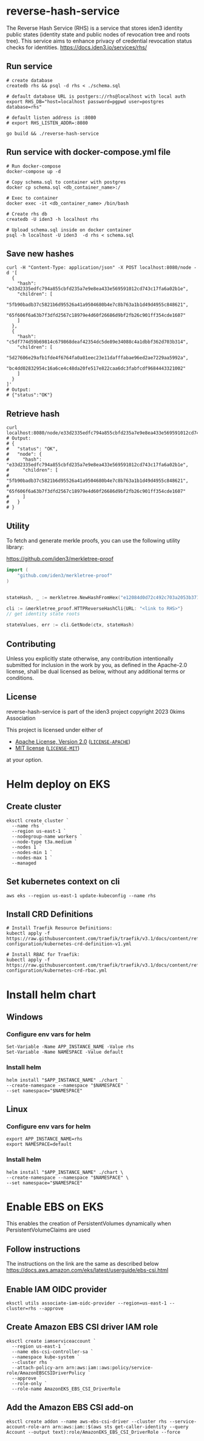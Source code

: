 # reverse-hash-service


The Reverse Hash Service (RHS) is a service that stores iden3 identity public states (identity state and public nodes of 
revocation tree and roots tree). 
This service aims to enhance privacy of credential revocation status checks for identities.
https://docs.iden3.io/services/rhs/

## Run service

```console
# create database
createdb rhs && psql -d rhs < ./schema.sql

# default database URL is postgers://rhs@localhost with local auth
export RHS_DB="host=localhost password=pgpwd user=postgres database=rhs"

# default listen address is :8080
# export RHS_LISTEN_ADDR=:8080

go build && ./reverse-hash-service
```

## Run service with docker-compose.yml file

```console
# Run docker-compose
docker-compose up -d

# Copy schema.sql to container with postgres
docker cp schema.sql <db_container_name>:/

# Exec to container
docker exec -it <db_container_name> /bin/bash

# Create rhs db
createdb -U iden3 -h localhost rhs 

# Upload schema.sql inside on docker container
psql -h localhost -U iden3  -d rhs < schema.sql
```

## Save new hashes

```console
curl -H "Content-Type: application/json" -X POST localhost:8080/node -d '[
  {
    "hash": "e33d2335edfc794a855cbfd235a7e9e8ea433e569591012cd743c17fa6a02b1e",
    "children": [
      "5fb90badb37c5821b6d95526a41a9504680b4e7c8b763a1b1d49d4955c848621",
      "65f606f6a63b7f3dfd2567c18979e4d60f26686d9bf2fb26c901ff354cde1607"
    ]
  },
  {
    "hash": "c5df774d59b69814c679868deaf42354dc5de89e34088c4a1dbbf362d703b314",
    "children": [
      "5d27606e29afb1fde4f6764fa0a01eec23e11dafffabae96ed2ae7229aa5992a",
      "bc4dd02832954c16a6ce4c48da20fe517e822caa6dc3fabfcdf9684443321002"
    ]
  }
]'
# Output:
# {"status":"OK"}
```

## Retrieve hash

```console
curl localhost:8080/node/e33d2335edfc794a855cbfd235a7e9e8ea433e569591012cd743c17fa6a02b1e
# Output:
# {
#   "status": "OK",
#   "node": {
#     "hash": "e33d2335edfc794a855cbfd235a7e9e8ea433e569591012cd743c17fa6a02b1e",
#     "children": [
#       "5fb90badb37c5821b6d95526a41a9504680b4e7c8b763a1b1d49d4955c848621",
#       "65f606f6a63b7f3dfd2567c18979e4d60f26686d9bf2fb26c901ff354cde1607"
#     ]
#   }
# }
```

## Utility

To fetch and generate merkle proofs, you can use the following utility library:

https://github.com/iden3/merkletree-proof

```go
import (
    "github.com/iden3/merkletree-proof"
)


stateHash, _ := merkletree.NewHashFromHex("e12084d0d72c492c703a2053b371026bceda40afb9089c325652dfd2e5e11223")

cli := &merkletree_proof.HTTPReverseHashCli{URL: "<link to RHS>"}
// get identity state roots

stateValues, err := cli.GetNode(ctx, stateHash)
```

## Contributing

Unless you explicitly state otherwise, any contribution intentionally submitted
for inclusion in the work by you, as defined in the Apache-2.0 license, shall be
dual licensed as below, without any additional terms or conditions.

## License

reverse-hash-service is part of the iden3 project copyright 2023 0kims Association

This project is licensed under either of

- [Apache License, Version 2.0](https://www.apache.org/licenses/LICENSE-2.0) ([`LICENSE-APACHE`](LICENSE-APACHE))
- [MIT license](https://opensource.org/licenses/MIT) ([`LICENSE-MIT`](LICENSE-MIT))

at your option.


# Helm deploy on EKS
## Create cluster
```
eksctl create cluster `
  --name rhs `
  --region us-east-1 `
  --nodegroup-name workers `
  --node-type t3a.medium `
  --nodes 1 `
  --nodes-min 1 `
  --nodes-max 1 `
  --managed
 ```
 

## Set kubernetes context on cli
```
aws eks --region us-east-1 update-kubeconfig --name rhs
```

## Install CRD Definitions
```
# Install Traefik Resource Definitions:
kubectl apply -f https://raw.githubusercontent.com/traefik/traefik/v3.1/docs/content/reference/dynamic-configuration/kubernetes-crd-definition-v1.yml

# Install RBAC for Traefik:
kubectl apply -f https://raw.githubusercontent.com/traefik/traefik/v3.1/docs/content/reference/dynamic-configuration/kubernetes-crd-rbac.yml
```

# Install helm chart

## Windows
### Configure env vars for helm
```
Set-Variable -Name APP_INSTANCE_NAME -Value rhs
Set-Variable -Name NAMESPACE -Value default
```

### Install helm
```
helm install "$APP_INSTANCE_NAME" ./chart `
--create-namespace --namespace "$NAMESPACE" `
--set namespace="$NAMESPACE" 
```

## Linux
### Configure env vars for helm
```
export APP_INSTANCE_NAME=rhs
export NAMESPACE=default
```

### Install helm
```
helm install "$APP_INSTANCE_NAME" ./chart \
--create-namespace --namespace "$NAMESPACE" \
--set namespace="$NAMESPACE" 
```

# Enable EBS on EKS

This enables the creation of PersistentVolumes dynamically when PersistentVolumeClaims are used

## Follow instructions 

The instructions on the link are the same as described below
https://docs.aws.amazon.com/eks/latest/userguide/ebs-csi.html


## Enable IAM OIDC provider
```
eksctl utils associate-iam-oidc-provider --region=us-east-1 --cluster=rhs --approve
```
## Create Amazon EBS CSI driver IAM role
```
eksctl create iamserviceaccount `
  --region us-east-1 `
  --name ebs-csi-controller-sa `
  --namespace kube-system `
  --cluster rhs `
  --attach-policy-arn arn:aws:iam::aws:policy/service-role/AmazonEBSCSIDriverPolicy `
  --approve `
  --role-only `
  --role-name AmazonEKS_EBS_CSI_DriverRole
```

## Add the Amazon EBS CSI add-on
```
eksctl create addon --name aws-ebs-csi-driver --cluster rhs --service-account-role-arn arn:aws:iam::$(aws sts get-caller-identity --query Account --output text):role/AmazonEKS_EBS_CSI_DriverRole --force
```